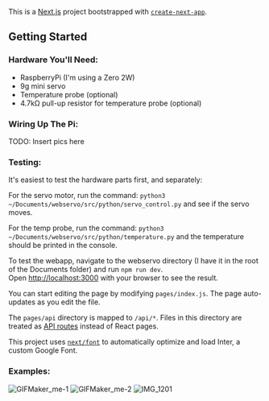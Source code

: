 This is a [Next.js](https://nextjs.org/) project bootstrapped with [`create-next-app`](https://github.com/vercel/next.js/tree/canary/packages/create-next-app).

## Getting Started

### Hardware You'll Need:
- RaspberryPi (I'm using a Zero 2W)
- 9g mini servo
- Temperature probe (optional)
- 4.7kΩ pull-up resistor for temperature probe (optional)

### Wiring Up The Pi:

TODO: Insert pics here


### Testing:

It's easiest to test the hardware parts first, and separately:

For the servo motor, run the command: `python3 ~/Documents/webservo/src/python/servo_control.py` and see if the servo moves.

For the temp probe, run the command: `python3 ~/Documents/webservo/src/python/temperature.py` and the temperature should be printed in the console.


To test the webapp, navigate to the webservo directory (I have it in the root of the Documents folder) and run `npm run dev`.  
Open [http://localhost:3000](http://localhost:3000) with your browser to see the result.


You can start editing the page by modifying `pages/index.js`. The page auto-updates as you edit the file.

The `pages/api` directory is mapped to `/api/*`. Files in this directory are treated as [API routes](https://nextjs.org/docs/api-routes/introduction) instead of React pages.

This project uses [`next/font`](https://nextjs.org/docs/basic-features/font-optimization) to automatically optimize and load Inter, a custom Google Font.

### Examples:

![GIFMaker_me-1](https://github.com/user-attachments/assets/bbc5e86b-62f9-40f8-9bbb-2ca1466f92f7) ![GIFMaker_me-2](https://github.com/user-attachments/assets/1648a83e-e295-4f32-ac6b-0813d298f58d) ![IMG_1201](https://github.com/user-attachments/assets/3a618523-c6e7-4ed9-9bf8-8b87b69b65cc)




